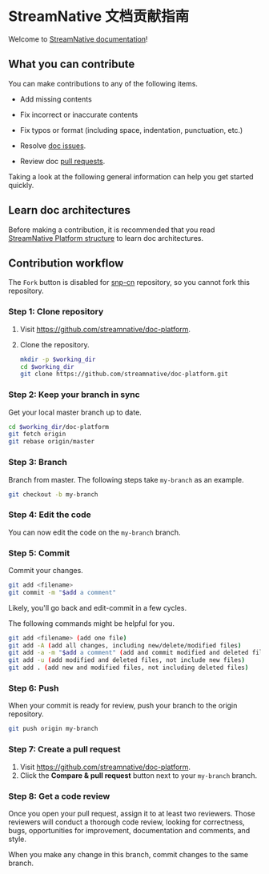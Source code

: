 # StreamNative 文档贡献指南

Welcome to [StreamNative documentation](https://docs.streamnative.io/platform/latest/overview)! 

## What you can contribute

You can make contributions to any of the following items.

- Add missing contents
  
- Fix incorrect or inaccurate contents
  
- Fix typos or format (including space, indentation, punctuation, etc.)

- Resolve [doc issues](https://github.com/streamnative/snp-cn/issues?q=is%3Aopen+is%3Aissue+label%3Adoc%2Fissue).

- Review doc [pull requests](https://github.com/streamnative/snp-cn/pulls).

Taking a look at the following general information can help you get started quickly.

## Learn doc architectures

Before making a contribution, it is recommended that you read [StreamNative Platform structure](https://github.com/streamnative/snp-cn/blob/master/sn-platform-structure.md) to learn doc architectures.

## Contribution workflow

The `Fork` button is disabled for [snp-cn](https://github.com/streamnative/doc-platform) repository, so you cannot fork this repository.

### Step 1: Clone repository

1. Visit https://github.com/streamnative/doc-platform.
2. Clone the repository.

    ```bash
    mkdir -p $working_dir
    cd $working_dir
    git clone https://github.com/streamnative/doc-platform.git
    ```

### Step 2: Keep your branch in sync

Get your local master branch up to date.

```bash
cd $working_dir/doc-platform
git fetch origin
git rebase origin/master
```

### Step 3: Branch

Branch from master. The following steps take `my-branch` as an example.

```bash
git checkout -b my-branch
```

### Step 4: Edit the code

You can now edit the code on the `my-branch` branch.

### Step 5: Commit

Commit your changes.

```bash
git add <filename> 
git commit -m "$add a comment"
```

Likely, you'll go back and edit-commit in a few cycles. 

The following commands might be helpful for you.

```bash
git add <filename> (add one file)
git add -A (add all changes, including new/delete/modified files)
git add -a -m "$add a comment" (add and commit modified and deleted files)
git add -u (add modified and deleted files, not include new files)
git add . (add new and modified files, not including deleted files)
```

### Step 6: Push

When your commit is ready for review, push your branch to the origin repository.

```bash
git push origin my-branch
```

### Step 7: Create a pull request

1. Visit https://github.com/streamnative/doc-platform.
2. Click the **Compare & pull request** button next to your `my-branch` branch.

### Step 8: Get a code review

Once you open your pull request, assign it to at least two reviewers. Those reviewers will conduct a thorough code review, looking for correctness, bugs, opportunities for improvement, documentation and comments, and style.  

When you make any change in this branch, commit changes to the same branch. 
